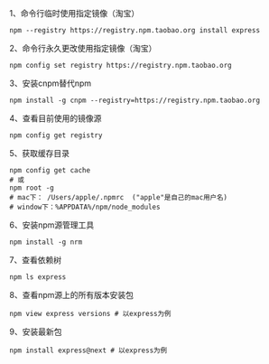 1、命令行临时使用指定镜像（淘宝）

```shell
npm --registry https://registry.npm.taobao.org install express
```

2、命令行永久更改使用指定镜像（淘宝）

```shell
npm config set registry https://registry.npm.taobao.org
```

3、安装cnpm替代npm

```shell
npm install -g cnpm --registry=https://registry.npm.taobao.org
```

4、查看目前使用的镜像源

```shell
npm config get registry
```

5、获取缓存目录

```shell
npm config get cache
# 或
npm root -g
# mac下： /Users/apple/.npmrc  ("apple"是自己的mac用户名)
# window下：%APPDATA%/npm/node_modules
```

6、安装npm源管理工具

```shell
npm install -g nrm
```

7、查看依赖树

```shell
npm ls express
```

8、查看npm源上的所有版本安装包

```shell
npm view express versions # 以express为例
```

9、安装最新包

```shell
npm install express@next # 以express为例
```

